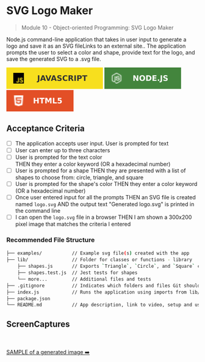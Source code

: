 # SVG Logo Maker
> Module 10 - Object-oriented Programming: SVG Logo Maker

Node.js command-line application that takes in user input to generate a logo and save it as an SVG fileLinks to an external site.. The application prompts the user to select a color and shape, provide text for the logo, and save the generated SVG to a .svg file.

![JavaScript](./assets/JavaScript.svg)
![Node](./assets/node.svg)
![HTML](./assets/html.svg)

## Acceptance Criteria

- [ ] The application accepts user input. User is prompted for text
- [ ] User can enter up to three characters
- [ ] User is prompted for the text color <br>
   THEN they enter a color keyword (OR a hexadecimal number)
- [ ] User is prompted for a shape
   THEN they are presented with a list of shapes to choose from: circle, triangle, and square
- [ ] User is prompted for the shape's color
THEN they enter a color keyword (OR a hexadecimal number)
- [ ] Once user entered input for all the prompts
THEN an SVG file is created named `logo.svg`
AND the output text "Generated logo.svg" is printed in the command line
- [ ] I can open the `logo.svg` file in a browser
THEN I am shown a 300x200 pixel image that matches the criteria I entered

### Recommended File Structure

```sh
├── examples/           // Example svg file(s) created with the app
├── lib/                // Folder for classes or functions - library
    ├── shapes.js       // Exports `Triangle`, `Circle`, and `Square` classes
    ├── shapes.test.js  // Jest tests for shapes
    └── more...         // Additional files and tests
├── .gitignore          // Indicates which folders and files Git should ignore
├── index.js            // Runs the application using imports from lib/
├── package.json
└── README.md           // App description, link to video, setup and usage instructions           
```

## ScreenCaptures
<br><br>
[SAMPLE of a generated image ➡️](#)
<br><br>

